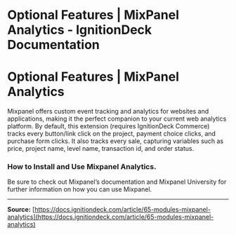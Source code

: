 # Optional Features | MixPanel Analytics - IgnitionDeck Documentation

# Optional Features | MixPanel Analytics

[](javascript:window.print())
Mixpanel offers custom event tracking and analytics for websites and applications, making it the perfect companion to your current web analytics platform. By default, this extension (requires IgnitionDeck Commerce) tracks every button/link click on the project, payment choice clicks, and purchase form clicks. It also tracks every sale, capturing variables such as price, project name, level name, transaction id, and order status.

### How to Install and Use Mixpanel Analytics.

Be sure to check out Mixpanel’s documentation and Mixpanel University for further information on how you can use Mixpanel.



---
**Source:** [https://docs.ignitiondeck.com/article/65-modules-mixpanel-analytics](https://docs.ignitiondeck.com/article/65-modules-mixpanel-analytics)

